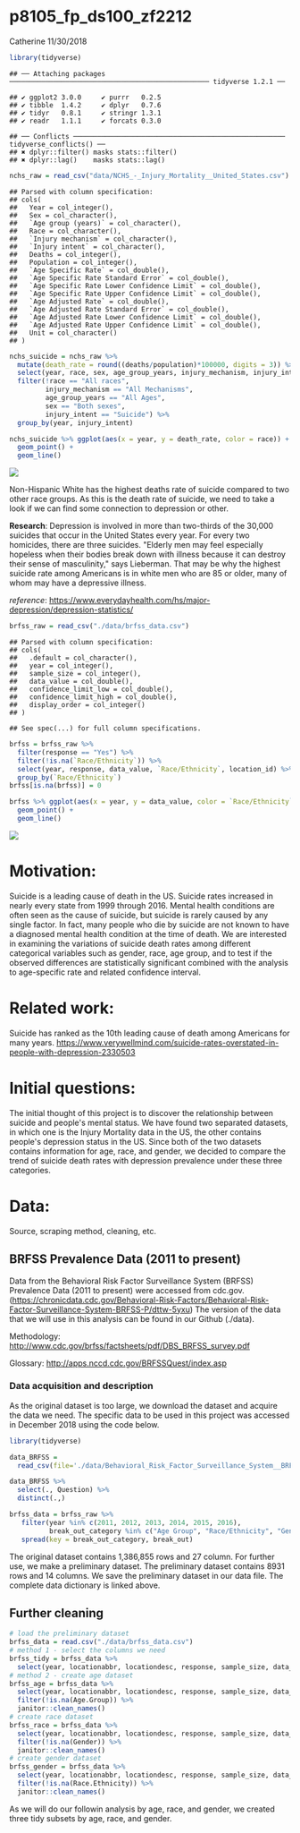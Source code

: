 p8105\_fp\_ds100\_zf2212
================
Catherine
11/30/2018

``` r
library(tidyverse)
```

    ## ── Attaching packages ────────────────────────────────────────────────── tidyverse 1.2.1 ──

    ## ✔ ggplot2 3.0.0     ✔ purrr   0.2.5
    ## ✔ tibble  1.4.2     ✔ dplyr   0.7.6
    ## ✔ tidyr   0.8.1     ✔ stringr 1.3.1
    ## ✔ readr   1.1.1     ✔ forcats 0.3.0

    ## ── Conflicts ───────────────────────────────────────────────────── tidyverse_conflicts() ──
    ## ✖ dplyr::filter() masks stats::filter()
    ## ✖ dplyr::lag()    masks stats::lag()

``` r
nchs_raw = read_csv("data/NCHS_-_Injury_Mortality__United_States.csv") %>% janitor::clean_names()
```

    ## Parsed with column specification:
    ## cols(
    ##   Year = col_integer(),
    ##   Sex = col_character(),
    ##   `Age group (years)` = col_character(),
    ##   Race = col_character(),
    ##   `Injury mechanism` = col_character(),
    ##   `Injury intent` = col_character(),
    ##   Deaths = col_integer(),
    ##   Population = col_integer(),
    ##   `Age Specific Rate` = col_double(),
    ##   `Age Specific Rate Standard Error` = col_double(),
    ##   `Age Specific Rate Lower Confidence Limit` = col_double(),
    ##   `Age Specific Rate Upper Confidence Limit` = col_double(),
    ##   `Age Adjusted Rate` = col_double(),
    ##   `Age Adjusted Rate Standard Error` = col_double(),
    ##   `Age Adjusted Rate Lower Confidence Limit` = col_double(),
    ##   `Age Adjusted Rate Upper Confidence Limit` = col_double(),
    ##   Unit = col_character()
    ## )

``` r
nchs_suicide = nchs_raw %>% 
  mutate(death_rate = round((deaths/population)*100000, digits = 3)) %>% 
  select(year, race, sex, age_group_years, injury_mechanism, injury_intent, death_rate) %>%
  filter(!race == "All races",
         injury_mechanism == "All Mechanisms",
         age_group_years == "All Ages",
         sex == "Both sexes",
         injury_intent == "Suicide") %>% 
  group_by(year, injury_intent) 
```

``` r
nchs_suicide %>% ggplot(aes(x = year, y = death_rate, color = race)) +
  geom_point() +
  geom_line()
```

![](p8105_fp_ds100_zf2212_files/figure-markdown_github/plot-1.png)

Non-Hispanic White has the highest deaths rate of suicide compared to two other race groups. As this is the death rate of suicide, we need to take a look if we can find some connection to depression or other.

**Research**: Depression is involved in more than two-thirds of the 30,000 suicides that occur in the United States every year. For every two homicides, there are three suicides. "Elderly men may feel especially hopeless when their bodies break down with illness because it can destroy their sense of masculinity," says Lieberman. That may be why the highest suicide rate among Americans is in white men who are 85 or older, many of whom may have a depressive illness.

*reference*: <https://www.everydayhealth.com/hs/major-depression/depression-statistics/>

``` r
brfss_raw = read_csv("./data/brfss_data.csv")
```

    ## Parsed with column specification:
    ## cols(
    ##   .default = col_character(),
    ##   year = col_integer(),
    ##   sample_size = col_integer(),
    ##   data_value = col_double(),
    ##   confidence_limit_low = col_double(),
    ##   confidence_limit_high = col_double(),
    ##   display_order = col_integer()
    ## )

    ## See spec(...) for full column specifications.

``` r
brfss = brfss_raw %>% 
  filter(response == "Yes") %>%
  filter(!is.na(`Race/Ethnicity`)) %>% 
  select(year, response, data_value, `Race/Ethnicity`, location_id) %>% 
  group_by(`Race/Ethnicity`)
brfss[is.na(brfss)] = 0

brfss %>% ggplot(aes(x = year, y = data_value, color = `Race/Ethnicity`)) + 
  geom_point() +
  geom_line() 
```

![](p8105_fp_ds100_zf2212_files/figure-markdown_github/unnamed-chunk-1-1.png)

Motivation:
===========

Suicide is a leading cause of death in the US. Suicide rates increased in nearly every state from 1999 through 2016. Mental health conditions are often seen as the cause of suicide, but suicide is rarely caused by any single factor. In fact, many people who die by suicide are not known to have a diagnosed mental health condition at the time of death. We are interested in examining the variations of suicide death rates among different categorical variables such as gender, race, age group, and to test if the observed differences are statistically significant combined with the analysis to age-specific rate and related confidence interval.

Related work:
=============

Suicide has ranked as the 10th leading cause of death among Americans for many years. <https://www.verywellmind.com/suicide-rates-overstated-in-people-with-depression-2330503>

Initial questions:
==================

The initial thought of this project is to discover the relationship between suicide and people's mental status. We have found two separated datasets, in which one is the Injury Mortality data in the US, the other contains people's depression status in the US. Since both of the two datasets contains information for age, race, and gender, we decided to compare the trend of suicide death rates with depression prevalence under these three categories.

Data:
=====

Source, scraping method, cleaning, etc.

BRFSS Prevalence Data (2011 to present)
---------------------------------------

Data from the Behavioral Risk Factor Surveillance System (BRFSS) Prevalence Data (2011 to present) were accessed from cdc.gov.(<https://chronicdata.cdc.gov/Behavioral-Risk-Factors/Behavioral-Risk-Factor-Surveillance-System-BRFSS-P/dttw-5yxu>) The version of the data that we will use in this analysis can be found in our Github (./data).

Methodology: <http://www.cdc.gov/brfss/factsheets/pdf/DBS_BRFSS_survey.pdf>

Glossary: <http://apps.nccd.cdc.gov/BRFSSQuest/index.asp>

### Data acquisition and description

As the original dataset is too large, we download the dataset and acquire the data we need. The specific data to be used in this project was accessed in December 2018 using the code below.

``` r
library(tidyverse)

data_BRFSS = 
  read_csv(file='./data/Behavioral_Risk_Factor_Surveillance_System__BRFSS__Prevalence_Data__2011_to_present_.csv')

data_BRFSS %>% 
  select(., Question) %>%
  distinct(.,)

brfss_data = brfss_raw %>% 
   filter(year %in% c(2011, 2012, 2013, 2014, 2015, 2016),
          break_out_category %in% c("Age Group", "Race/Ethnicity", "Gender")) %>% 
   spread(key = break_out_category, break_out)
```

The original dataset contains 1,386,855 rows and 27 column. For further use, we make a preliminary dataset. The preliminary dataset contains 8931 rows and 14 columns. We save the preliminary dataset in our data file. The complete data dictionary is linked above.

Further cleaning
----------------

``` r
# load the preliminary dataset
brfss_data = read.csv("./data/brfss_data.csv") 
# method 1 - select the columns we need
brfss_tidy = brfss_data %>% 
  select(year, locationabbr, locationdesc, response, sample_size, data_value, Age.Group, Gender, Race.Ethnicity, geo_location) 
# method 2 - create age dataset
brfss_age = brfss_data %>% 
  select(year, locationabbr, locationdesc, response, sample_size, data_value, Age.Group) %>% 
  filter(!is.na(Age.Group)) %>% 
  janitor::clean_names()
# create race dataset
brfss_race = brfss_data %>% 
  select(year, locationabbr, locationdesc, response, sample_size, data_value, Gender) %>% 
  filter(!is.na(Gender)) %>% 
  janitor::clean_names()
# create gender dataset
brfss_gender = brfss_data %>% 
  select(year, locationabbr, locationdesc, response, sample_size, data_value, Race.Ethnicity) %>% 
  filter(!is.na(Race.Ethnicity)) %>% 
  janitor::clean_names()
```

As we will do our followin analysis by age, race, and gender, we created three tidy subsets by age, race, and gender.
